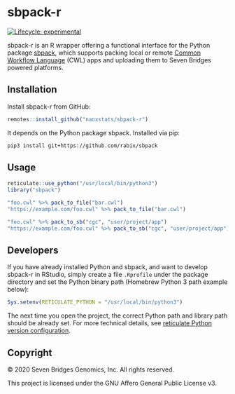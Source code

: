 # sbpack-r

[![Lifecycle: experimental](https://img.shields.io/badge/lifecycle-experimental-orange.svg)](https://www.tidyverse.org/lifecycle/#experimental)

sbpack-r is an R wrapper offering a functional interface for the Python package [sbpack](https://github.com/rabix/sbpack), which supports packing local or remote [Common Workflow Language](https://www.commonwl.org/) (CWL) apps and uploading them to Seven Bridges powered platforms.

## Installation

Install sbpack-r from GitHub:

```r
remotes::install_github("nanxstats/sbpack-r")
```

It depends on the Python package sbpack. Installed via pip:

```bash
pip3 install git+https://github.com/rabix/sbpack
```

## Usage

```r
reticulate::use_python("/usr/local/bin/python3")
library("sbpack")

"foo.cwl" %>% pack_to_file("bar.cwl")
"https://example.com/foo.cwl" %>% pack_to_file("bar.cwl")

"foo.cwl" %>% pack_to_sb("cgc", "user/project/app")
"https://example.com/foo.cwl" %>% pack_to_sb("cgc", "user/project/app")
```

## Developers

If you have already installed Python and sbpack, and want to develop sbpack-r in RStudio, simply create a file `.Rprofile` under the package directory and set the Python binary path (Homebrew Python 3 path example below):

```r
Sys.setenv(RETICULATE_PYTHON = "/usr/local/bin/python3")
```

The next time you open the project, the correct Python path and library path should be already set. For more technical details, see [reticulate Python version configuration](https://rstudio.github.io/reticulate/articles/versions.html).

## Copyright

© 2020 Seven Bridges Genomics, Inc. All rights reserved.

This project is licensed under the GNU Affero General Public License v3.
